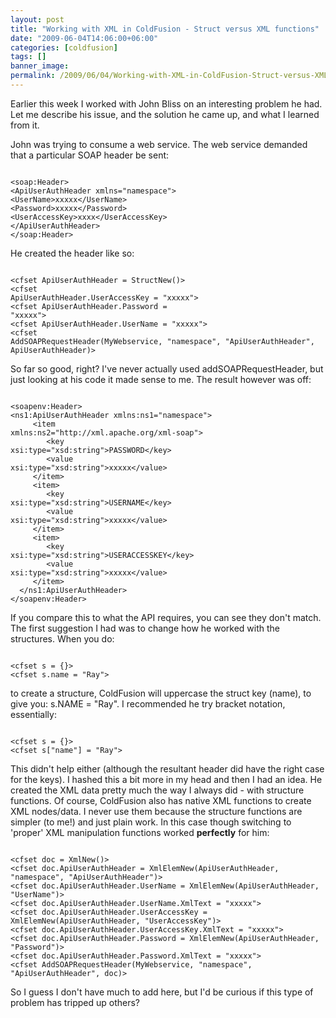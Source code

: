 ```yaml
---
layout: post
title: "Working with XML in ColdFusion - Struct versus XML functions"
date: "2009-06-04T14:06:00+06:00"
categories: [coldfusion]
tags: []
banner_image: 
permalink: /2009/06/04/Working-with-XML-in-ColdFusion-Struct-versus-XML-functions
---
```


Earlier this week I worked with John Bliss on an interesting problem he had. Let me describe his issue, and the solution he came up, and what I learned from it.

John was trying to consume a web service. The web service demanded that a particular SOAP header be sent:
<!--more-->
<code>
&lt;soap:Header&gt;
&lt;ApiUserAuthHeader xmlns="namespace"&gt;
&lt;UserName&gt;xxxxx&lt;/UserName&gt;
&lt;Password&gt;xxxxx&lt;/Password&gt;
&lt;UserAccessKey&gt;xxxx&lt;/UserAccessKey&gt;
&lt;/ApiUserAuthHeader&gt;
&lt;/soap:Header&gt;
</code>

He created the header like so:

<code>
&lt;cfset ApiUserAuthHeader = StructNew()&gt;
&lt;cfset
ApiUserAuthHeader.UserAccessKey = "xxxxx"&gt;
&lt;cfset ApiUserAuthHeader.Password =
"xxxxx"&gt;
&lt;cfset ApiUserAuthHeader.UserName = "xxxxx"&gt;
&lt;cfset
AddSOAPRequestHeader(MyWebservice, "namespace", "ApiUserAuthHeader",
ApiUserAuthHeader)&gt;
</code>

So far so good, right? I've never actually used addSOAPRequestHeader, but just looking at his code it made sense to me. The result however was off:

<code>
&lt;soapenv:Header&gt;
&lt;ns1:ApiUserAuthHeader xmlns:ns1="namespace"&gt;
     &lt;item
xmlns:ns2="http://xml.apache.org/xml-soap"&gt;
        &lt;key
xsi:type="xsd:string"&gt;PASSWORD&lt;/key&gt;
        &lt;value
xsi:type="xsd:string"&gt;xxxxx&lt;/value&gt;
     &lt;/item&gt;
     &lt;item&gt;
        &lt;key
xsi:type="xsd:string"&gt;USERNAME&lt;/key&gt;
        &lt;value
xsi:type="xsd:string"&gt;xxxxx&lt;/value&gt;
     &lt;/item&gt;
     &lt;item&gt;
        &lt;key
xsi:type="xsd:string"&gt;USERACCESSKEY&lt;/key&gt;
        &lt;value
xsi:type="xsd:string"&gt;xxxxx&lt;/value&gt;
     &lt;/item&gt;
  &lt;/ns1:ApiUserAuthHeader&gt;
&lt;/soapenv:Header&gt;
</code>

If you compare this to what the API requires, you can see they don't match. The first suggestion I had was to change how he worked with the structures. When you do:

<code>
&lt;cfset s = {}&gt;
&lt;cfset s.name = "Ray"&gt;
</code>

to create a structure, ColdFusion will uppercase the struct key (name), to give you: s.NAME = "Ray". I recommended he try bracket notation, essentially:

<code>
&lt;cfset s = {}&gt;
&lt;cfset s["name"] = "Ray"&gt;
</code>

This didn't help either (although the resultant header did have the right case for the keys). I hashed this a bit more in my head and then I had an idea. He created the XML data pretty much the way I always did - with structure functions. Of course, ColdFusion also has native XML functions to create XML nodes/data. I never use them because the structure functions are simpler (to me!) and just plain work. In this case though switching to 'proper' XML manipulation functions worked <b>perfectly</b> for him:

<code>
&lt;cfset doc = XmlNew()&gt;
&lt;cfset doc.ApiUserAuthHeader = XmlElemNew(ApiUserAuthHeader, "namespace", "ApiUserAuthHeader")&gt;
&lt;cfset doc.ApiUserAuthHeader.UserName = XmlElemNew(ApiUserAuthHeader, "UserName")&gt;
&lt;cfset doc.ApiUserAuthHeader.UserName.XmlText = "xxxxx"&gt;
&lt;cfset doc.ApiUserAuthHeader.UserAccessKey = XmlElemNew(ApiUserAuthHeader, "UserAccessKey")&gt;
&lt;cfset doc.ApiUserAuthHeader.UserAccessKey.XmlText = "xxxxx"&gt;
&lt;cfset doc.ApiUserAuthHeader.Password = XmlElemNew(ApiUserAuthHeader, "Password")&gt;
&lt;cfset doc.ApiUserAuthHeader.Password.XmlText = "xxxxx"&gt;
&lt;cfset AddSOAPRequestHeader(MyWebservice, "namespace", "ApiUserAuthHeader", doc)&gt;
</code>

So I guess I don't have much to add here, but I'd be curious if this type of problem has tripped up others?